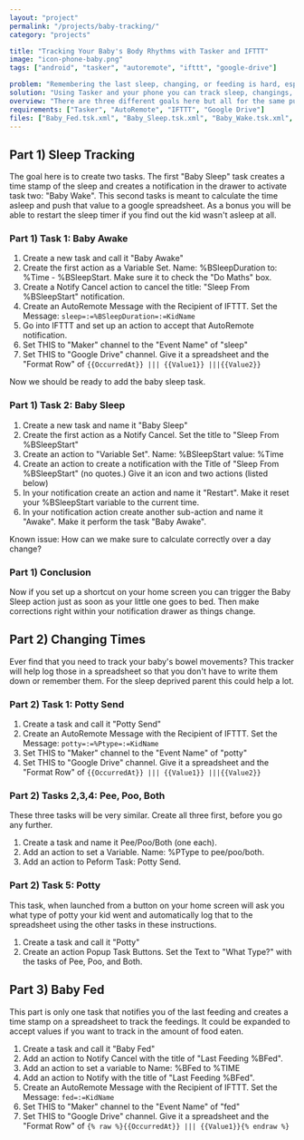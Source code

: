 ```yaml
---
layout: "project"
permalink: "/projects/baby-tracking/"
category: "projects"

title: "Tracking Your Baby's Body Rhythms with Tasker and IFTTT"
image: "icon-phone-baby.png"
tags: ["android", "tasker", "autoremote", "ifttt", "google-drive"]

problem: "Remembering the last sleep, changing, or feeding is hard, especially when sleep deprived."
solution: "Using Tasker and your phone you can track sleep, changings, and feedings."
overview: "There are three different goals here but all for the same purpose. Helping sleep deprived parents keep their infant baby on track without needing to buy another device."
requirements: ["Tasker", "AutoRemote", "IFTTT", "Google Drive"]
files: ["Baby_Fed.tsk.xml", "Baby_Sleep.tsk.xml", "Baby_Wake.tsk.xml", "Both.tsk.xml", "Pee.tsk.xml", "Poo.tsk.xml", "Potty.tsk.xml", "Potty_Send.tsk.xml"]
---
```


Part 1) Sleep Tracking
----------------------

The goal here is to create two tasks. The first "Baby Sleep" task creates a time stamp of the sleep and creates a notification in the drawer to activate task two: "Baby Wake". This second tasks is meant to calculate the time asleep and push that value to a google spreadsheet. As a bonus you will be able to restart the sleep timer if you find out the kid wasn't asleep at all.

### Part 1) Task 1: Baby Awake

 1. Create a new task and call it "Baby Awake"
 1. Create the first action as a Variable Set. Name: %BSleepDuration to: %Time - %BSleepStart. Make sure it to check the "Do Maths" box.
 1. Create a Notify Cancel action to cancel the title: "Sleep From %BSleepStart" notification.
 1. Create an AutoRemote Message with the Recipient of IFTTT. Set the Message: `sleep=:=%BSleepDuration=:=KidName`
 1. Go into IFTTT and set up an action to accept that AutoRemote notification.
 1. Set THIS to "Maker" channel to the "Event Name" of "sleep"
 1. Set THIS to "Google Drive" channel. Give it a spreadsheet and the "Format Row" of `{{OccurredAt}} ||| {{Value1}} |||{{Value2}}`

Now we should be ready to add the baby sleep task.

### Part 1) Task 2: Baby Sleep

 1. Create a new task and name it "Baby Sleep"
 1. Create the first action as a Notify Cancel. Set the title to "Sleep From %BSleepStart"
 1. Create an action to "Variable Set". Name: %BSleepStart value: %Time
 1. Create an action to create a notification with the Title of "Sleep From %BSleepStart" (no quotes.) Give it an icon and two actions (listed below)
 1. In your notification create an action and name it "Restart". Make it reset your %BSleepStart variable to the current time.
 1. In your notification action create  another sub-action and name it "Awake". Make it perform the task "Baby Awake".

Known issue: How can we make sure to calculate correctly over a day change?

### Part 1) Conclusion

Now if you set up a shortcut on your home screen you can trigger the Baby Sleep action just as soon as your little one goes to bed. Then make corrections right within your notification drawer as things change.

Part 2) Changing Times
----------------------

Ever find that you need to track your baby's bowel movements? This tracker will help log those in a spreadsheet so that you don't have to write them down or remember them. For the sleep deprived parent this could help a lot.

### Part 2) Task 1: Potty Send

 1. Create a task and call it "Potty Send"
 1. Create an AutoRemote Message with the Recipient of IFTTT. Set the Message: `potty=:=%Ptype=:=KidName`
 1. Set THIS to "Maker" channel to the "Event Name" of "potty"
 1. Set THIS to "Google Drive" channel. Give it a spreadsheet and the "Format Row" of `{{OccurredAt}} ||| {{Value1}} |||{{Value2}}`

### Part 2) Tasks 2,3,4: Pee, Poo, Both

These three tasks will be very similar. Create all three first, before you go any further.

 1. Create a task and name it Pee/Poo/Both (one each).
 1. Add an action to set a Variable. Name: %PType to pee/poo/both.
 1. Add an action to Peform Task: Potty Send.

### Part 2) Task 5: Potty

This task, when launched from a button on your home screen will ask you what type of potty your kid went and automatically log that to the spreadsheet using the other tasks in these instructions.

 1. Create a task and call it "Potty"
 1. Create an action Popup Task Buttons. Set the Text to "What Type?" with the tasks of Pee, Poo, and Both.

## Part 3) Baby Fed

This part is only one task that notifies you of the last feeding and creates a time stamp on a spreadsheet to track the feedings. It could be expanded to accept values if you want to track in the amount of food eaten.

 1. Create a task and call it "Baby Fed"
 1. Add an action to Notify Cancel with the title of "Last Feeding %BFed".
 1. Add an action to set a variable to Name: %BFed to %TIME
 1. Add an action to Notify with the title of "Last Feeding %BFed".
 1. Create an AutoRemote Message with the Recipient of IFTTT. Set the Message: `fed=:=KidName`
 1. Set THIS to "Maker" channel to the "Event Name" of "fed"
 1. Set THIS to "Google Drive" channel. Give it a spreadsheet and the "Format Row" of `{% raw %}{{OccurredAt}} ||| {{Value1}}{% endraw %}`
